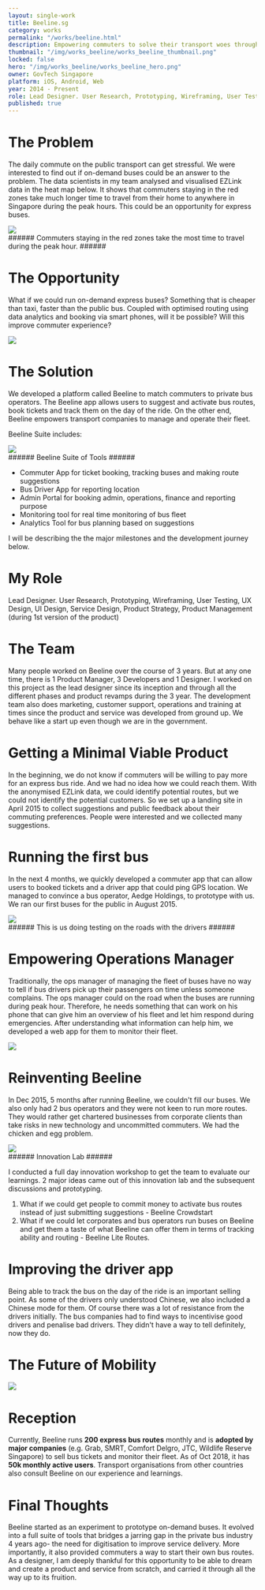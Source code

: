 ```yaml
---
layout: single-work
title: Beeline.sg
category: works
permalink: "/works/beeline.html"
description: Empowering commuters to solve their transport woes through crowdsourcing.
thumbnail: "/img/works_beeline/works_beeline_thumbnail.png"
locked: false
hero: "/img/works_beeline/works_beeline_hero.png"
owner: GovTech Singapore
platform: iOS, Android, Web
year: 2014 - Present
role: Lead Designer. User Research, Prototyping, Wireframing, User Testing, UX Design, UI Design, Service Design, Product Strategy, Product Management
published: true
---
```


# The Problem #

  The daily commute on the public transport can get stressful. We were interested to find out if on-demand buses could be an answer to the problem. The data scientists in my team analysed and visualised EZLink data in the heat map below. It shows that commuters staying in the red zones take much longer time to travel from their home to anywhere in Singapore during the peak hours. This could be an opportunity for express buses.

  <div><img src="/img/works_beeline/beeline_heatmap.svg"></div>
###### Commuters staying in the red zones take the most time to travel during the peak hour. ######

# The Opportunity #
What if we could run on-demand express buses? Something that is cheaper than taxi, faster than the public bus. Coupled with optimised routing using data analytics and booking via smart phones, will it be possible? Will this improve commuter experience?
  <div><img src="/img/works_beeline/beeline_sharedtransit.svg"></div>

# The Solution #
We developed a platform called Beeline to match commuters to private bus operators. The Beeline app allows users to suggest and activate bus routes, book tickets and track them on the day of the ride. On the other end, Beeline empowers transport companies to manage and operate their fleet.

Beeline Suite includes:

<div><img src="/img/works_beeline/beeline_suite.svg"></div>
###### Beeline Suite of Tools ######

- Commuter App for ticket booking, tracking buses and making route suggestions
- Bus Driver App for reporting location
- Admin Portal for booking admin, operations, finance and reporting purpose
- Monitoring tool for real time monitoring of bus fleet
- Analytics Tool for bus planning based on suggestions

I will be describing the the major milestones and the development journey below.

# My Role #
Lead Designer. User Research, Prototyping, Wireframing, User Testing, UX Design, UI Design, Service Design, Product Strategy, Product Management (during 1st version of the product)

# The Team #
Many people worked on Beeline over the course of 3 years. But at any one time, there is 1 Product Manager, 3 Developers and 1 Designer. I worked on this project as the lead designer since its inception and through all the different phases and product revamps during the 3 year. The development team also does marketing, customer support, operations and training at times since the product and service was developed from ground up. We behave like a start up even though we are in the government.

# Getting a Minimal Viable Product #
In the beginning, we do not know if commuters will be willing to pay more for an express bus ride. And we had no idea how we could reach them.
With the anonymised EZLink data, we could identify potential routes, but we could not identify the potential customers. So we set up a landing site in April 2015 to collect suggestions and public feedback about their commuting preferences. People were interested and we collected many suggestions.

# Running the first bus #
In the next 4 months, we quickly developed a commuter app that can allow users to booked tickets and a driver app that could ping GPS location.
We managed to convince a bus operator, Aedge Holdings, to prototype with us. We ran our first buses for the public in August 2015.
<div><img src="/img/works_beeline/beeline_testingsessions.png"></div>
###### This is us doing testing on the roads with the drivers ######

# Empowering Operations Manager #
Traditionally, the ops manager of managing the fleet of buses have no way to tell if bus drivers pick up their passengers on time unless someone complains. The ops manager could on the road when the buses are running during peak hour. Therefore, he needs something that can work on his phone that can give him an overview of his fleet and let him respond during emergencies. After understanding what information can help him, we developed a web app for them to monitor their fleet.
<div><img src="/img/works_beeline/beeline_opstool.png"></div>

# Reinventing Beeline #
In Dec 2015, 5 months after running Beeline, we couldn't fill our buses. We also only had 2 bus operators and they were not keen to run more routes. They would rather get chartered businesses from corporate clients than take risks in new technology and uncommitted commuters. We had the chicken and egg problem.

<div><img src="/img/works_beeline/beeline_innovationlab.png"></div>
###### Innovation Lab ######

I conducted a full day innovation workshop to get the team to evaluate our learnings.
2 major ideas came out of this innovation lab and the subsequent discussions and prototyping.
1. What if we could get people to commit money to activate bus routes instead of just submitting suggestions - Beeline Crowdstart
2. What if we could let corporates and bus operators run buses on Beeline and get them a taste of what Beeline can offer them in terms of tracking ability and routing - Beeline Lite Routes.

# Improving the driver app #
Being able to track the bus on the day of the ride is an important selling point.
As some of the drivers only understood Chinese, we also included a Chinese mode for them.
Of course there was a lot of resistance from the drivers initially. The bus companies had to find ways to incentivise good drivers and penalise bad drivers. They didn't have a way to tell definitely, now they do.

# The Future of Mobility #
<div><img src="/img/works_beeline/beeline_futureofmobility.svg"></div>

# Reception #
Currently, Beeline runs **200 express bus routes** monthly and is **adopted by major companies** (e.g. Grab, SMRT, Comfort Delgro, JTC, Wildlife Reserve Singapore) to sell bus tickets and monitor their fleet. As of Oct 2018, it has **50k monthly active users**. Transport organisations from other countries also consult Beeline on our experience and learnings.

# Final Thoughts #
Beeline started as an experiment to prototype on-demand buses. It evolved into a full suite of tools that bridges a jarring gap in the private bus industry 4 years ago- the need for digitisation to improve service delivery. More importantly, it also provided commuters a way to start their own bus routes. As a designer, I am deeply thankful for this opportunity to be able to dream and create a product and service from scratch, and carried it through all the way up to its fruition.
